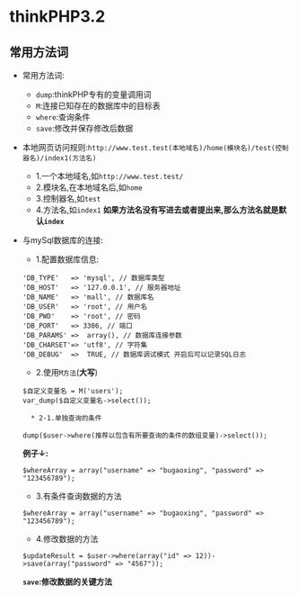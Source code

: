 # thinkPHP3.2

## 常用方法词

* 常用方法词:
	* `dump`:thinkPHP专有的变量调用词
	* `M`:连接已知存在的数据库中的目标表
	* `where`:查询条件
	* `save`:修改并保存修改后数据
* 本地网页访问规则:`http://www.test.test(本地域名)/home(模块名)/test(控制器名)/index1(方法名)`
	* 1.一个本地域名,如`http://www.test.test/`
	* 2.模块名,在本地域名后,如`home`
	* 3.控制器名,如`test`
	* 4.方法名,如`index1`
	**如果方法名没有写进去或者提出来,那么方法名就是默认`index`**
* 与mySql数据库的连接:
	* 1.配置数据库信息:
	```
    'DB_TYPE'   => 'mysql', // 数据库类型
    'DB_HOST'   => '127.0.0.1', // 服务器地址
    'DB_NAME'   => 'mall', // 数据库名
    'DB_USER'   => 'root', // 用户名
    'DB_PWD'    => 'root', // 密码
    'DB_PORT'   => 3306, // 端口
    'DB_PARAMS' =>  array(), // 数据库连接参数
    'DB_CHARSET'=> 'utf8', // 字符集
    'DB_DEBUG'  =>  TRUE, // 数据库调试模式 开启后可以记录SQL日志
    ```

    * 2.使用`M方法`(**大写**)
    ```
    $自定义变量名 = M('users');
    var_dump($自定义变量名->select());
    ```
		* 2-1.单独查询的条件
	```
    dump($user->where(推荐以包含有所要查询的条件的数组变量)->select());
    ```

    **例子↓:**

    ```
    $whereArray = array("username" => "bugaoxing", "password" => "123456789");
    ```
    * 3.有条件查询数据的方法
    ```
    $whereArray = array("username" => "bugaoxing", "password" => "123456789");
    ```
    * 4.修改数据的方法
    ```
    $updateResult = $user->where(array("id" => 12))->save(array("password" => "4567"));
    ```
    **`save`:修改数据的关键方法**
